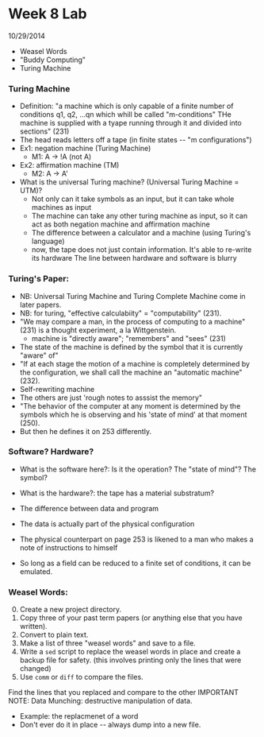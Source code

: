 # Week 8 Lab
10/29/2014

+ Weasel Words
+ "Buddy Computing"
+ Turing Machine



### Turing Machine
- Definition: "a machine which is only capable of a finite number of conditions q1, q2, ...qn which whill be called "m-conditions" THe machine is supplied with a tyape running through it and divided into sections" (231)
- The head reads letters off a tape (in finite states -- "m configurations")
- Ex1: negation machine (Turing Machine)
	- M1: A -> !A (not A)
- Ex2: affirmation machine (TM)
	- M2: A -> A'
- What is the universal Turing machine? (Universal Turing Machine = UTM)?
	- Not only can it take symbols as an input, but it can take whole machines as input 
	- The machine can take any other turing machine as input, so it can act as both negation machine and affirmation machine
	- The difference between a calculator and a machine (using Turing's language)
	- now, the tape does not just contain information. It's able to re-write its hardware The line between hardware and software is blurry

### Turing's Paper:
- NB: Universal Turing Machine and Turing Complete Machine come in later papers. 
- NB: for turing, "effective calculabiity" = "computability" (231). 
- "We may compare a man, in the process of computing to a machine" (231) is a thought experiment, a la Wittgenstein.
	- machine is "directly aware"; "remembers" and "sees" (231) 
- The state of the machine is defined by the symbol that it is currently "aware" of"
- "If at each stage the motion of a machine is completely determined by the configuration, we shall call the machine an "automatic machine" (232).
- Self-rewriting machine
- The others are just 'rough notes to asssist the memory" 
- "The behavior of the computer at any moment is determined by the symbols which he is observing and his 'state of mind' at that moment (250).
- But then he defines it on 253 differently.  

### Software? Hardware?

- What is the software here?: Is it the operation? The "state of mind"? The symbol?
- What is the hardware?: the tape has a material substratum?
- The difference between data and program
- The data is actually part of the physical configuration

- The physical counterpart on page 253 is likened to a man who makes a note of instructions to himself
- So long as a field can be reduced to a finite set of conditions, it can be emulated. 

### Weasel Words:

0. Create a new project directory.
1. Copy three of your past term papers (or anything else that you have written).
2. Convert to plain text.
3. Make a list of three "weasel words" and save to a file.
4. Write a `sed` script to replace the weasel words in place and create a backup file for safety. (this involves printing only the lines that were changed) 
5. Use `comm` or `diff` to compare the files.

Find the lines that you replaced and compare to the other
IMPORTANT NOTE:
Data Munching: destructive manipulation of data. 
- Example: the replacmenet of a word 
- Don't ever do it in place -- always dump into a new file.